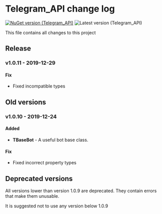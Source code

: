 ﻿# Telegram_API change log
[![NuGet version (Telegram_API)](https://img.shields.io/nuget/v/Telegram_API.svg?style=flat-square)](https://www.nuget.org/packages/Telegram_API/) ![Latest version (Telegram_API)](https://img.shields.io/badge/Pre_release-v1.0.12-orange?style=flat-square)


This file contains all changes to this project
## Release

### **v1.0.11** - 2019-12-29
#### Fix
* Fixed incompatible types

## Old versions
### **v1.0.10** - 2019-12-24
#### Added
* **TBaseBot** - A useful bot base class.

#### Fix
* Fixed incorrect property types

## Deprecated versions
All versions lower than version 1.0.9 are deprecated. They contain errors that make them unusable.

It is suggested not to use any version below 1.0.9